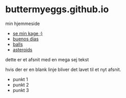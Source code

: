# buttermyeggs.github.io
min hjemmeside

- [se min kage ;)](/migogminkage)
- [buenos dias](http://www.tacospin.com/)
- [balls](/index)
- [asteroids](/asteroids)

dette er et afsnit
med en mega sej tekst

hvis der er en blank linje bliver det lavet til et nyt afsnit.

- punkt 1
- punkt 2
- punkt 3
